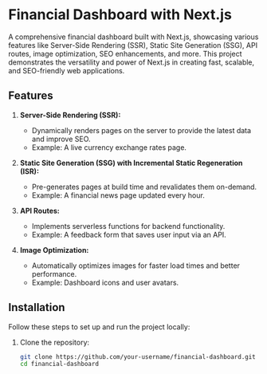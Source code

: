 # Financial Dashboard with Next.js

A comprehensive financial dashboard built with Next.js, showcasing various features like Server-Side Rendering (SSR), Static Site Generation (SSG), API routes, image optimization, SEO enhancements, and more. This project demonstrates the versatility and power of Next.js in creating fast, scalable, and SEO-friendly web applications.

## Features

1. **Server-Side Rendering (SSR):**
   - Dynamically renders pages on the server to provide the latest data and improve SEO.
   - Example: A live currency exchange rates page.

2. **Static Site Generation (SSG) with Incremental Static Regeneration (ISR):**
   - Pre-generates pages at build time and revalidates them on-demand.
   - Example: A financial news page updated every hour.

3. **API Routes:**
   - Implements serverless functions for backend functionality.
   - Example: A feedback form that saves user input via an API.

4. **Image Optimization:**
   - Automatically optimizes images for faster load times and better performance.
   - Example: Dashboard icons and user avatars.


## Installation

Follow these steps to set up and run the project locally:

1. Clone the repository:
   ```bash
   git clone https://github.com/your-username/financial-dashboard.git
   cd financial-dashboard
